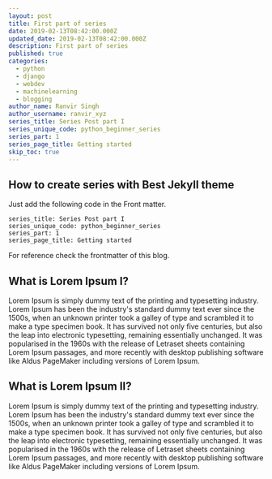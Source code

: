 ```yaml
---
layout: post
title: First part of series
date: 2019-02-13T08:42:00.000Z
updated_date: 2019-02-13T08:42:00.000Z
description: First part of series
published: true
categories:
  - python
  - django
  - webdev
  - machinelearning
  - blogging
author_name: Ranvir Singh
author_username: ranvir_xyz
series_title: Series Post part I
series_unique_code: python_beginner_series
series_part: 1
series_page_title: Getting started
skip_toc: true
---
```


## How to create series with Best Jekyll theme

Just add the following code in the Front matter.

```
series_title: Series Post part I
series_unique_code: python_beginner_series
series_part: 1
series_page_title: Getting started
```

For reference check the frontmatter of this blog.

## What is Lorem Ipsum I?

Lorem Ipsum is simply dummy text of the printing and typesetting industry. Lorem Ipsum has been the industry's standard dummy text ever since the 1500s, when an unknown printer took a galley of type and scrambled it to make a type specimen book. It has survived not only five centuries, but also the leap into electronic typesetting, remaining essentially unchanged. It was popularised in the 1960s with the release of Letraset sheets containing Lorem Ipsum passages, and more recently with desktop publishing software like Aldus PageMaker including versions of Lorem Ipsum.

## What is Lorem Ipsum II?

Lorem Ipsum is simply dummy text of the printing and typesetting industry. Lorem Ipsum has been the industry's standard dummy text ever since the 1500s, when an unknown printer took a galley of type and scrambled it to make a type specimen book. It has survived not only five centuries, but also the leap into electronic typesetting, remaining essentially unchanged. It was popularised in the 1960s with the release of Letraset sheets containing Lorem Ipsum passages, and more recently with desktop publishing software like Aldus PageMaker including versions of Lorem Ipsum.
